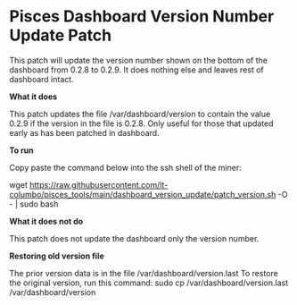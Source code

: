 # Pisces Dashboard Version Number Update Patch
This patch will update the version number shown on the bottom of the dashboard from 0.2.8 to 0.2.9. It does nothing else and leaves rest of dashboard intact.

**What it does**

This patch updates the file /var/dashboard/version to contain the value 0.2.9 if the version in the file is 0.2.8. Only useful for those that updated early as has been patched in dashboard.

**To run**

Copy paste the command below into the ssh shell of the miner:

wget https://raw.githubusercontent.com/lt-columbo/pisces_tools/main/dashboard_version_update/patch_version.sh -O - | sudo bash


**What it does not do**

This patch does not update the dashboard only the version number.

**Restoring old version file**

The prior version data is in the file /var/dashboard/version.last
To restore the original version, run this command:
sudo cp /var/dashboard/version.last /var/dashboard/version
